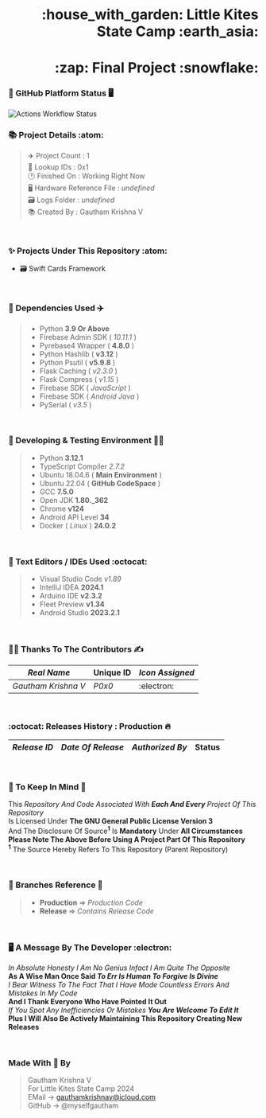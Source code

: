 <h1 align="right">:house_with_garden: Little Kites State Camp :earth_asia:
<h1 align="right">:zap: Final Project :snowflake:

### :vertical_traffic_light: GitHub Platform Status :desktop_computer:
![Actions Workflow Status](https://github.com/myselfgautham/LKCamp2024/actions/workflows/ActionsTests.yml/badge.svg)

### :books: Project Details :atom:
> :airplane: Project Count : 1<br>
> :bookmark_tabs: Lookup IDs : 0x1<br>
> :clock1: Finished On : Working Right Now<br>
> :desktop_computer: Hardware Reference File : _undefined_<br>
> :card_file_box: Logs Folder : _undefined_ <br>
> :books: Created By : Gautham Krishna V

<br>

### :sparkles: Projects Under This Repository :atom:
* :card_file_box: Swift Cards Framework

<br>

### :bridge_at_night: Dependencies Used :airplane:

> * Python **3.9 Or Above** <br>
> * Firebase Admin SDK ( *10.11.1* ) <br>
> * Pyrebase4 Wrapper ( **4.8.0** ) <br>
> * Python Hashlib ( **v3.12** ) <br>
> * Python Psutil ( **v5.9.8** ) <br>
> * Flask Caching ( _v2.3.0_ ) <br>
> * Flask Compress ( _v1.15_ ) <br>
> * Firebase SDK ( _JavaScript_ ) <br>
> * Firebase SDK ( _Android Java_ ) <br>
> * PySerial ( _v3.5_ )

<br>

### :deciduous_tree: Developing & Testing Environment :man_technologist:

> * Python **3.12.1**
> * TypeScript Compiler _2.7.2_
> * Ubuntu 18.04.6 ( **Main Environment** )
> * Ubuntu 22.04 ( **GitHub CodeSpace** )
> * GCC **7.5.0**
> * Open JDK **1.80._362**
> * Chrome **v124**
> * Android API Level **34**
> * Docker ( _Linux_ ) **24.0.2**

<br>

### :scroll: Text Editors / IDEs Used :octocat:

> * Visual Studio Code _v1.89_
> * IntelliJ IDEA **2024.1**
> * Arduino IDE **v2.3.2**
> * Fleet Preview **v1.34**
> * Android Studio **2023.2.1**

<br>

### :man_technologist: Thanks To The Contributors :writing_hand:

| *Real Name* | **Unique ID**  | *Icon Assigned* |
| ----------- | -------------- | --------------- |
| *Gautham Krishna V* | *P0x0* | :electron: |

<br>

### :octocat: Releases History : Production :fire:
| *Release ID* | *Date Of Release* | *Authorized By* | **Status** |
| ----------- | --------------- | --------------- | ---------- |

<br>

### :scroll: To Keep In Mind :art:

This *Repository And Code Associated With **Each And Every** Project Of This Repository* <br>
Is Licensed Under **The GNU General Public License Version 3** <br>
And The Disclosure Of Source<sup>**1**</sup> Is **Mandatory** Under **All Circumstances** <br>
**Please Note The Above Before Using A Project Part Of This Repository** <br>
<sup>**1**</sup> The Source Hereby Refers To This Repository (Parent Repository)

<br>

### :deciduous_tree: Branches Reference :scroll:

> * **Production** => _Production Code_
> * **Release** => _Contains Release Code_

<br>

### :desktop_computer: A Message By The Developer :electron:

*In Absolute Honesty I Am No Genius Infact I Am Quite The Opposite* <br>
**As A Wise Man Once Said *To Err Is Human To Forgive Is Divine*** <br>
*I Bear Witness To The Fact That I Have Made Countless Errors And Mistakes In My Code* <br>
**And I Thank Everyone Who Have Pointed It Out** <br>
*If You Spot Any Inefficiencies Or Mistakes **You Are Welcome To Edit It*** <br>
**Plus I Will Also Be Actively Maintaining This Repository Creating New Releases**

<br>

### Made With :gift_heart: By

> Gautham Krishna V <br>
> For Little Kites State Camp 2024 <br>
> EMail -> gauthamkrishnav@icloud.com <br>
> GitHub -> @myselfgautham <br>
